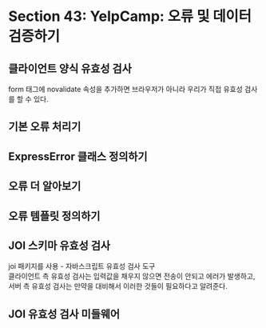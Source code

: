 # Section 43: YelpCamp: 오류 및 데이터 검증하기

## 클라이언트 양식 유효성 검사

form 태그에 novalidate 속성을 추가하면 브라우저가 아니라 우리가 직접 유효성 검사를 할 수 있다.

## 기본 오류 처리기

## ExpressError 클래스 정의하기

## 오류 더 알아보기

## 오류 템플릿 정의하기

## JOI 스키마 유효성 검사

joi 패키지를 사용 - 자바스크립트 유효성 검사 도구  
클라이언트 측 유효성 검사는 입력값을 채우지 않으면 전송이 안되고 에러가 발생하고, 서버 측 유효성 검사는 만약을 대비해서 이러한 것들이 필요하다고 알려준다.

## JOI 유효성 검사 미들웨어
